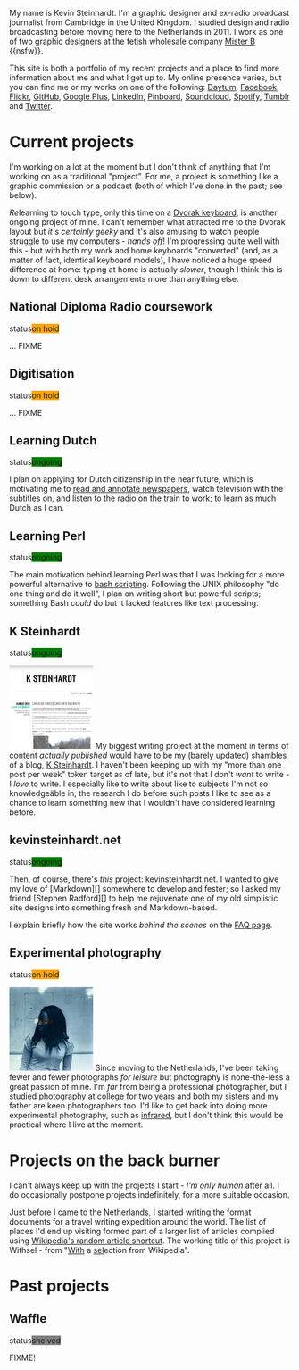 My name is Kevin Steinhardt. I'm a graphic designer and ex-radio broadcast journalist from Cambridge in the United Kingdom. I studied design and radio broadcasting before moving here to the Netherlands in 2011. I work as one of two graphic designers at the fetish wholesale company [Mister B][] {{nsfw}}.

This site is both a portfolio of my recent projects and a place to find more information about me and what I get up to. My online presence varies, but you can find me or my works on one of the following: [Daytum][], [Facebook][], [Flickr][], [GitHub][], [Google Plus][], [LinkedIn][], [Pinboard][], [Soundcloud][], [Spotify][], [Tumblr][] and [Twitter][].


Current projects
================

I'm working on a lot at the moment but I don't think of anything that I'm working on as a traditional "project". For me, a project is something like a graphic commission or a podcast (both of which I've done in the past; see below). 

*Re*learning to touch type, only this time on a [Dvorak keyboard][Dvorak], is another ongoing project of mine. I can't remember what attracted me to the Dvorak layout but *it's certainly geeky* and it's also amusing to watch people struggle to use my computers - *hands off*! I'm progressing quite well with this - but with both my work and home keyboards "converted" (and, as a matter of fact, identical keyboard models), I have noticed a huge speed difference at home: typing at home is actually *slower*, though I think this is down to different desk arrangements more than anything else.


[Bash scripting]: http://tldp.org/LDP/Bash-Beginners-Guide/html/sect_02_01.html
[Daytum]: http://daytum.com/steinhardt
[Dutch]: http://en.wikipedia.org/wiki/Dutch_language
[Dvorak]: http://en.wikipedia.org/wiki/Dvorak_Simplified_Keyboard
[Facebook]: https://www.facebook.com/kevinsteinhardt
[Flickr 2008]: http://www.flickr.com/photos/kevinsteinhardt/tags/portfolio2008/
[Flickr 2011]: http://www.flickr.com/photos/kevinsteinhardt/tags/portfolio2011/
[Flickr]: http://www.flickr.com/photos/kevinsteinhardt
[GitHub]: https://github.com/steinhardt
[Google Plus]: https://plus.google.com/106171994730499817881
[Infrared]: http://en.wikipedia.org/wiki/Infrared_photography
[Learning Dutch with newspapers]: http://www.flickr.com/photos/kevinsteinhardt/7434109770/
[LinkedIn]: http://www.linkedin.com/in/kevinsteinhardt
[Mister B]: http://www.misterb.com
[My blog]: http://ksteinhardt.wordpress.com
[Perl]: http://en.wikipedia.org/wiki/Perl
[Pinboard]: http://pinboard.in/u:steinhardt
[Random Wikipedia]: http://en.wikipedia.org/wiki/Help:Special_page#Tools
[Soundcloud]: http://soundcloud.com/esquandolas
[Spotify]: http://open.spotify.com/user/steinhardt
[Tumblr]: http://esquandolas.tumblr.com
[Twitter]: https://twitter.com/#!/steinhardt


<!-- ####################################################################### -->


## National Diploma Radio coursework

<!-- **Status**: on hold. **Estimated time to completion**: god knows when! -->
<span class="tag">status</span><span class="tag-right" style="background-color: orange;">on hold</span>

... FIXME


## Digitisation

<span class="tag">status</span><span class="tag-right" style="background-color: orange;">on hold</span>

... FIXME <!-- of both prints and text; only occassionally -->


## Learning Dutch

<span class="tag">status</span><span class="tag-right" style="background-color: green;">ongoing</span>

I plan on applying for Dutch citizenship in the near future, which is motivating me to [read and annotate newspapers][Learning Dutch with newspapers], watch television with the subtitles on, and listen to the radio on the train to work; to learn as much Dutch as I can. 


## Learning Perl

<span class="tag">status</span><span class="tag-right" style="background-color: green;">ongoing</span>

The main motivation behind learning Perl was that I was looking for a more powerful alternative to [bash scripting][]. Following the UNIX philosophy "do one thing and do it well", I plan on writing short but powerful scripts; something Bash *could* do but it lacked features like text processing.


## K Steinhardt

<span class="tag">status</span><span class="tag-right" style="background-color: green;">ongoing</span>

<a href="http://ksteinhardt.wordpress.com"><img class="thumb-right" src="images/projects/ksteinhardt.jpg" /></a> My biggest writing project at the moment in terms of content *actually published* would have to be my (barely updated) shambles of a blog, [K Steinhardt][My blog]. I haven't been keeping up with my "more than one post per week" token target as of late, but it's not that I don't *want* to write - I *love* to write. I especially like to write about like to subjects I'm not so knowledge&auml;ble in; the research I do before such posts I like to see as a chance to learn something new that I wouldn't have considered learning before.


## kevinsteinhardt.net

<span class="tag">status</span><span class="tag-right" style="background-color: green;">ongoing</span>

Then, of course, there's *this* project: kevinsteinhardt.net. I wanted to give my love of [Markdown][] somewhere to develop and fester; so I asked my friend [Stephen Radford][] to help me rejuvenate one of my old simplistic site designs into something fresh and Markdown-based.

I explain briefly how the site works *behind the scenes* on the [FAQ page](./02-faq).


## Experimental photography

<span class="tag">status</span><span class="tag-right" style="background-color: orange;">on hold</span>

<a href="http://www.flickr.com/photos/kevinsteinhardt"><img class="thumb-left" src="images/projects/photography.jpg" /></a> Since moving to the Netherlands, I've been taking fewer and fewer photographs *for leisure* but photography is none-the-less a great passion of mine. I'm *far* from being a professional photographer, but I studied photography at college for two years and both my sisters and my father are keen photographers too. I'd like to get back into doing more experimental photography, such as [infrared][], but I don't think this would be practical where I live at the moment.


Projects on the back burner
===========================

I can't always keep up with the projects I start - *I'm only human* after all. I do occasionally postpone projects indefinitely, for a more suitable occasion.

Just before I came to the Netherlands, I started writing the format documents for a travel writing expedition around the world. The list of places I'd end up visiting formed part of a larger list of articles complied using [Wikipedia's random article shortcut][Random Wikipedia]. The working title of this project is Withsel - from "<u>With</u> a <u>sel</u>ection from Wikipedia".
<!-- FIXME Is "shortcut" a good word?! -->


Past projects
=============

## Waffle

<span class="tag">status</span><span class="tag-right" style="background-color: grey;">shelved</span>

FIXME!


<!-- FIXME Sort *all* projects on this page into a more logical order, but keep them within their respective sections -->
